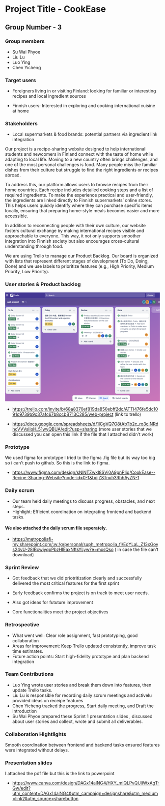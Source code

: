 # Project Title - CookEase
## Group Number - 3
### Group members
- Su Wai Phyoe
- Liu Lu
- Luo Ying
- Chen Yicheng

### Target users
- Foreigners living in or visiting Finland: looking for familiar or interesting recipes and local ingredient sources

- Finnish users: Interested in exploring and cooking international cuisine at home

### Stakeholders
- Local supermarkets & food brands: potential partners via ingredient link integration

Our project is a recipe-sharing website designed to help international students and newcomers in Finland connect with the taste of home while adapting to local life. Moving to a new country often brings challenges, and one of the most personal challenges is food. Many people miss the familiar dishes from their culture but struggle to find the right ingredients or recipes abroad.

To address this, our platform allows users to browse recipes from their home countries. Each recipe includes detailed cooking steps and a list of required ingredients. To make the experience practical and user-friendly, the ingredients are linked directly to Finnish supermarkets’ online stores. This helps users quickly identify where they can purchase specific items locally, ensuring that preparing home-style meals becomes easier and more accessible.

In addition to reconnecting people with their own culture, our website fosters cultural exchange by making international recipes visible and approachable to everyone. This way, it not only supports smoother integration into Finnish society but also encourages cross-cultural understanding through food.

We are using Trello to manage our Product Backlog. Our board is organized with lists that represent different stages of development (To Do, Doing, Done) and we use labels to prioritize features (e.g., High Priority, Medium Priority, Low Priority).

### User stories & Product backlog

![screenshot of Trello](images/trelloscreenshot.png)

- https://trello.com/invite/b/68a8370ef819da850ebff2dc/ATTI476fe5dc1091c9739b9c37afc67b8ccbB713C285/web-project (link to trello)

- https://docs.google.com/spreadsheets/d/1lCgVQ7O8tAbTb2c_ro3cINRdhcVVVsIIoH_51wyQBUA/edit?usp=sharing  (more user stories that we discussed you can open this link if the file that I attached didn't work)

### Prototype

We used figma for prototype
I tried to the figma .fig file but its way too big so i can't push to github. So this is the link to figma.

- https://www.figma.com/design/sNlNTZwkl8SVj0A9pnPIig/CookEase--Recipe-Sharing-Website?node-id=0-1&t=jjZ8Tnuh3RhhAyZN-1
 
### Daily scrum

- Our team held daily meetings to discuss progress, obstacles, and next steps.
- Highlight: Efficient coordination on integrating frontend and backend tasks.

#### We also attached the daily scrum file seperately.
- https://metropoliafi-my.sharepoint.com/:w:/g/personal/suph_metropolia_fi/EdYLaL_Z13xGoys24vU-28IBcwiyqoPbzHlEaxNftsYLyw?e=mxsQso  ( in case the file can't download)

### Sprint Review

- Got feedback that we did priotritization clearly and successfully delivered the most critical features for the first sprint

- Early feedback confirms the project is on track to meet user needs.

- Also got ideas for fututure improvement 

- Core functionalities meet the project objectives

### Retrospective

- What went well: Clear  role assignment, fast prototyping, good collaboration
- Areas for improvement:  Keep Trello updated consistently, improve task time estimates.
- Future action points: Start high-fidelity prototype and plan backend integration

### Team Contributions

* Luo Ying wrote user stories and break them down into features, then update Trello tasks.
* Liu Lu  is responsible for recording daily scrum meetings and activelu provided ideas on receipe features
* Chen Yicheng tracked the progress,  Start daily meeting, and Draft the introduction
* Su Wai Phyoe prepared these Sprint 1 presentation slides , discussed about user stories and collect, wrote and submit all deliverables.

### Collaboration Hightlights
Smooth coordination between frontend and backend tasks ensured features were integrated without delays.

### Presentation slides 

I attached the pdf file but this is the link to powerpoint 

- https://www.canva.com/design/DAGx14alNG4/HXY_miQLPvQUlIWxAgT-Gw/edit?utm_content=DAGx14alNG4&utm_campaign=designshare&utm_medium=link2&utm_source=sharebutton





